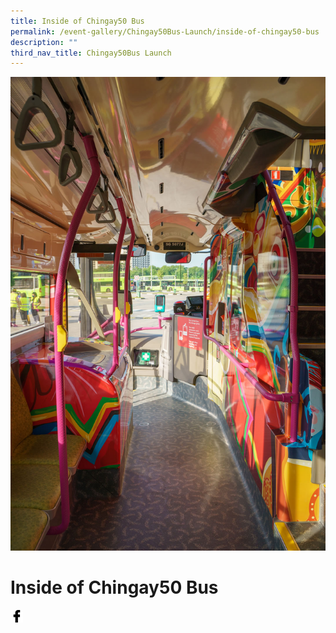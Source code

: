 ```yaml
---
title: Inside of Chingay50 Bus
permalink: /event-gallery/Chingay50Bus-Launch/inside-of-chingay50-bus
description: ""
third_nav_title: Chingay50Bus Launch
---
```

![Inside of Chingay50 Bus](/images/Event%20Gallery/Chingay50Bus%20Launch/SS-CGB%20(8%20of%20132)-01.jpg)

# **Inside of Chingay50 Bus**

<a href="http://www.facebook.com/sharer.php?u=http://www.chingay.gov.sg/image/event-gallery/inside-of-chingay50-bus" style="float:left;">
	<img src="/images/facebook.png" style="width:auto;height:20px;">
</a>